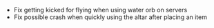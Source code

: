 * Fix getting kicked for flying when using water orb on servers
* Fix possible crash when quickly using the altar after placing an item